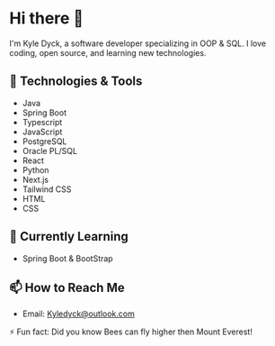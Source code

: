 # Hi there 👋

I'm Kyle Dyck, a software developer specializing in OOP & SQL. I love coding, open source, and learning new technologies.

## 🔧 Technologies & Tools

- Java
- Spring Boot
- Typescript
- JavaScript
- PostgreSQL
- Oracle PL/SQL
- React
- Python
- Next.js
- Tailwind CSS
- HTML
- CSS


## 🌱 Currently Learning

- Spring Boot & BootStrap

## 📫 How to Reach Me

- Email: Kyledyck@outlook.com
  
⚡ Fun fact: Did you know Bees can fly higher then Mount Everest!
